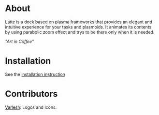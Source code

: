 About
=====
Latte is a dock based on plasma frameworks that provides an elegant and intuitive experience for your tasks and plasmoids. It animates its contents by using parabolic zoom effect and trys to be there only when it is needed.

*"Art in Coffee"*


Installation
============

See the [installation instruction](INSTALLATION.md)


Contributors
============
[Varlesh](https://github.com/varlesh): Logos and Icons.
